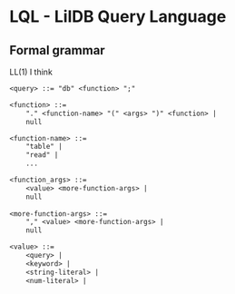 
# LQL - LilDB Query Language

## Formal grammar

LL(1) I think

```txt
<query> ::= "db" <function> ";"

<function> ::=
	"." <function-name> "(" <args> ")" <function> |
	null

<function-name> ::=
	"table" |
	"read" |
	...

<function_args> ::=
	<value> <more-function-args> |
	null
	
<more-function-args> ::=
	"," <value> <more-function-args> |
	null

<value> ::=
	<query> |
	<keyword> |
	<string-literal> |
	<num-literal> |
```